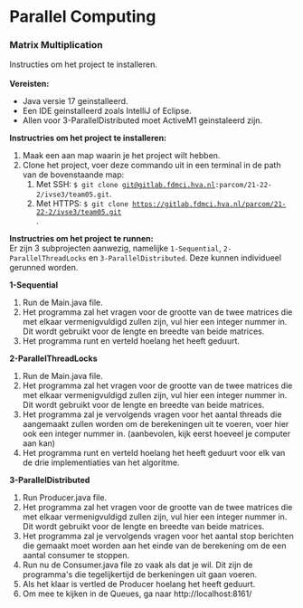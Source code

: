 # Parallel Computing
### Matrix Multiplication


Instructies om het project te installeren. <br><br>
<strong>Vereisten:</strong>
- Java versie 17 geinstalleerd.
- Een IDE geinstalleerd zoals IntelliJ of Eclipse.
- Allen voor 3-ParallelDistributed moet ActiveM1 geinstaleerd zijn.

<strong>Instructries om het project te installeren:</strong>
1. Maak een aan map waarin je het project wilt hebben.
2. Clone het project, voer deze commando uit in een terminal in de path van de bovenstaande map:
   1. Met SSH: <code>$ git clone git@gitlab.fdmci.hva.nl:parcom/21-22-2/ivse3/team05.git</code>.
   2. Met HTTPS: <code>$ git clone https://gitlab.fdmci.hva.nl/parcom/21-22-2/ivse3/team05.git </code>.

<strong>Instructries om het project te runnen:</strong> <br>
Er zijn 3 subprojecten aanwezig, namelijke <code>1-Sequential</code>, <code>2-ParallelThreadLocks</code> en <code>3-ParallelDistributed</code>. Deze kunnen individueel gerunned worden.

<strong>1-Sequential</strong>
1. Run de Main.java file.
2. Het programma zal het vragen voor de grootte van de twee matrices die met elkaar vermenigvuldigd zullen zijn, vul hier een integer nummer in. Dit wordt gebruikt voor de lengte en breedte van beide matrices.
3. Het programma runt en verteld hoelang het heeft geduurt.

<strong>2-ParallelThreadLocks</strong>
1. Run de Main.java file.
1. Het programma zal het vragen voor de grootte van de twee matrices die met elkaar vermenigvuldigd zullen zijn, vul hier een integer nummer in. Dit wordt gebruikt voor de lengte en breedte van beide matrices.
2. Het programma zal je vervolgends vragen voor het aantal threads die aangemaakt zullen worden om de berekeningen uit te voeren, voer hier ook een integer nummer in. (aanbevolen, kijk eerst hoeveel je computer aan kan)
3. Het programma runt en verteld hoelang het heeft geduurt voor elk van de drie implementiaties van het algoritme.

<strong>3-ParallelDistributed</strong>
1. Run Producer.java file.
2. Het programma zal het vragen voor de grootte van de twee matrices die met elkaar vermenigvuldigd zullen zijn, vul hier een integer nummer in. Dit wordt gebruikt voor de lengte en breedte van beide matrices.
3. Het programma zal je vervolgends vragen voor het aantal stop berichten die gemaakt moet worden aan het einde van de berekening om de een aantal consumer te stoppen.
4. Run nu de Consumer.java file zo vaak als dat je wil. Dit zijn de programma's die tegelijkertijd de berkeningen uit gaan voeren.
5. Als het klaar is vertled de Producer hoelang het heeft geduurt.
6. Om mee te kijken in de Queues, ga naar http://localhost:8161/
